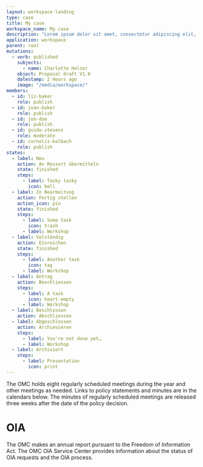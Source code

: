 ```yaml
---
layout: workspace-landing
type: case
title: My case
workspace_name: My case
description: "Lorem ipsum dolor sit amet, consectetur adipiscing elit, sed do eiusmod tempor incididunt ut labore et dolore magna aliqua. Ut enim ad minim veniam, quis nostrud exercitation ullamco laboris nisi ut aliquip ex ea commodo consequat. "
application: workspace
parent: root
mutations:
  - verb: published
    subjects:
      - name: Charlotte Holzer
    object: Proposal draft V1.0
    datestamp: 2 Hours ago
    image: "/media/workspace/"
members:
  - id: liz-baker
    role: publish
  - id: joan-baker
    role: publish
  - id: jon-doe
    role: publish
  - id: guido-stevens
    role: moderate
  - id: cornelis-kolbach
    role: publish
states:
  - label: Neu
    action: An Ressort übermitteln
    state: finished
    steps:
      - label: Tasky tasky
        icon: bell
  - label: In Bearbeitung
    action: Fertig stellen
    action_icon: pin
    state: finished
    steps:
      - label: Some task
        icon: trash
      - label: Workshop
  - label: Volständig
    action: Einreichen 
    state: finished
    steps:
      - label: Another task
        icon: tag
      - label: Workshop
  - label: Antrag
    action: Beschliessen
    steps:
      - label: A task
        icon: heart-empty
      - label: Workshop
  - label: Beschlossen
    action: Abschliessen
  - label: Abgeschlossen
    action: Archievieren
    steps:
      - label: You're not done yet…
      - label: Workshop
  - label: Archiviert
    steps:
      - label: Presentation
        icon: print
---
```


The OMC holds eight regularly scheduled meetings during the year and other meetings as needed. Links to policy statements and minutes are in the calendars below. The minutes of regularly scheduled meetings are released three weeks after the date of the policy decision.

# OIA

The OMC makes an annual report pursuant to the Freedom of Information Act. The OMC OIA Service Center provides information about the status of OIA requests and the OIA process.
